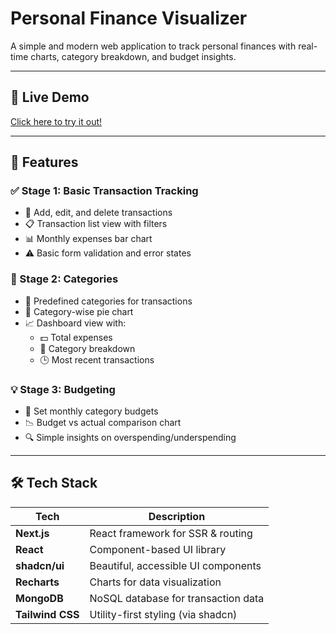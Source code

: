 # Personal Finance Visualizer

A simple and modern web application to track personal finances with real-time charts, category breakdown, and budget insights.


---

## 🔗 Live Demo

[Click here to try it out!](https://finance-visualizer-94s1s5vtj-prerna-preyshis-projects.vercel.app/) <!-- Replace with actual link -->

---

## 🚀 Features

### ✅ Stage 1: Basic Transaction Tracking
- 📝 Add, edit, and delete transactions
- 📋 Transaction list view with filters
- 📊 Monthly expenses bar chart
- ⚠️ Basic form validation and error states

### 🧩 Stage 2: Categories
- 📂 Predefined categories for transactions
- 🍕 Category-wise pie chart
- 📈 Dashboard view with:
  - 💵 Total expenses
  - 🧮 Category breakdown
  - 🕒 Most recent transactions

### 💡 Stage 3: Budgeting
- 🎯 Set monthly category budgets
- 📉 Budget vs actual comparison chart
- 🔍 Simple insights on overspending/underspending

---

## 🛠️ Tech Stack

| Tech          | Description                          |
|---------------|--------------------------------------|
| **Next.js**   | React framework for SSR & routing    |
| **React**     | Component-based UI library           |
| **shadcn/ui** | Beautiful, accessible UI components  |
| **Recharts**  | Charts for data visualization        |
| **MongoDB**   | NoSQL database for transaction data  |
| **Tailwind CSS** | Utility-first styling (via shadcn) |


